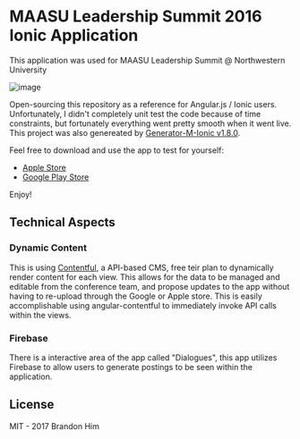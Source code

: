 # MAASU Leadership Summit 2016 Ionic Application
This application was used for MAASU Leadership Summit @ Northwestern University

![image](https://lh3.googleusercontent.com/-RHlZptd9iHIXD1CgbbhvpsSsR7b5h3X07s4tSWziS_0UER1YCW5oWusJWog4fuhLIU=h900-rw)

Open-sourcing this repository as a reference for Angular.js / Ionic users. Unfortunately, I didn't completely unit test the code because of time constraints, but fortunately everything went pretty smooth when it went live. This project was also genereated by [Generator-M-Ionic v1.8.0](https://github.com/mwaylabs/generator-m-ionic).

Feel free to download and use the app to test for yourself:
- [Apple Store](https://itunes.apple.com/us/app/maasu-leadership-summit/id1174485929?mt=8)
- [Google Play Store](https://play.google.com/store/apps/details?id=com.maasu.lsproject&hl=en)

Enjoy! 

## Technical Aspects
### Dynamic Content
This is using [Contentful](https://www.contentful.com/
), a API-based CMS, free teir plan to dynamically render content for each view. This allows for the data to be managed and editable from the conference team, and propose updates to the app without having to re-upload through the Google or Apple store. This is easily accomplishable using angular-contentful to immediately invoke API calls within the views.

### Firebase
There is a interactive area of the app called "Dialogues", this app utilizes Firebase to allow users to generate postings to be seen within the application.


## License
MIT - 2017 Brandon Him 
